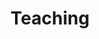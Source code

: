 ---
layout: page
title: Teaching
nav_order: 3
nav: true
dropdown: true
children: 
    - title: Students
      permalink: /students/
    - title: Courses
      permalink: /teaching-courses/
    - title: Prospective
      permalink: /teaching-prosp/
    - title: Graduate Applications
      permalink: /teaching-guide/
---